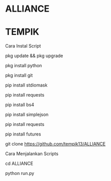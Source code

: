# ALLIANCE
# TEMPIK

Cara Instal Script

pkg update && pkg upgrade

pkg install python

pkg install git

pip install stdiomask

pip install requests

pip install bs4

pip install simplejson

pip install requests

pip install futures

git clone https://github.com/tempik13/ALLIANCE

Cara Menjalankan Scripts

cd ALLIANCE

python run.py


